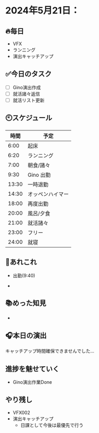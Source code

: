 

# 2024年5月21日：

## 🔥毎日
- VFX 
- ランニング
- 演出キャッチアップ

## ✅今日のタスク
- [ ] Gino演出作成
- [ ] 就活諸々返信
- [ ] 就活リスト更新

## 🕙スケジュール
| 時間 |  予定 |
|----|----|
|6:00|起床|
|6:20|ランニング|
|7:00|朝食/諸々|
|9:30|Gino 出勤|
|13:30|一時退勤|
|14:30|オッペンハイマー|
|18:00|再度出勤|
|20:00|風呂/夕食|
|21:00|就活諸々|
|23:00|フリー|
|24:00|就寝|


## 📌あれこれ
- 出勤(9:40)

- 
  


## 📚めった知見
- 
 
## 🎧本日の演出
キャッチアップ時間確保できませんでした…

## 進捗を魅せていく
- Gino演出作業Done



## やり残し
- VFX002
- 演出キャッチアップ
  - 日課として今後は最優先で行う
